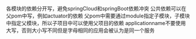 各模块的依赖分开写，避免springCloud和springBoot依赖冲突
公共依赖可以在父pom中写，例如actuator的依赖
父pom中需要通过module指定子模块，子模块中指定父模块，所以子项目中可以使用父项目的依赖
applicationname不要使用大写，否则大小写不同但是字母相同的应用会被认为是同一个服务